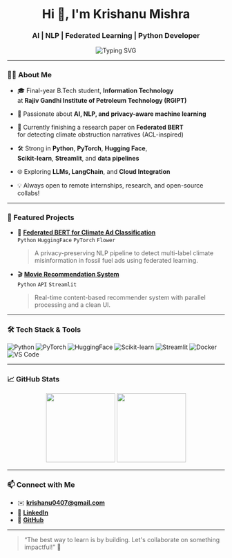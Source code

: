<h1 align="center">Hi 👋, I'm Krishanu Mishra</h1>
<h3 align="center">AI | NLP | Federated Learning | Python Developer</h3>

<p align="center">
  <img src="https://readme-typing-svg.demolab.com?font=Fira+Code&weight=600&size=22&pause=1000&color=2AC8F1&center=true&vCenter=true&width=435&lines=Final+year+B.Tech+IT+Student;Passionate+about+AI+and+ML;Working+on+Federated+LLMs;Let's+Build+Something+Cool!" alt="Typing SVG" />
</p>

---

### 👨‍💻 About Me

- 🎓 Final-year B.Tech student, **Information Technology**  
  at **Rajiv Gandhi Institute of Petroleum Technology (RGIPT)**

- 🤖 Passionate about **AI, NLP, and privacy-aware machine learning**

- 🧪 Currently finishing a research paper on **Federated BERT**  
  for detecting climate obstruction narratives (ACL-inspired)

- 🛠️ Strong in **Python**, **PyTorch**, **Hugging Face**,  
  **Scikit-learn**, **Streamlit**, and **data pipelines**

- 🌐 Exploring **LLMs, LangChain**, and **Cloud Integration**

- 💡 Always open to remote internships, research, and open-source collabs!

---

### 📌 Featured Projects

- 🔬 [**Federated BERT for Climate Ad Classification**](https://github.com/m-krishanu07/climate-obstruction-narratives)  
  `Python` `HuggingFace` `PyTorch` `Flower`  
  > A privacy-preserving NLP pipeline to detect multi-label climate misinformation in fossil fuel ads using federated learning.

- 🎬 [**Movie Recommendation System**](https://github.com/m-krishanu07/Movie-Recommendation-System)  
  `Python` `API` `Streamlit`  
  > Real-time content-based recommender system with parallel processing and a clean UI.

---

### 🛠️ Tech Stack & Tools

![Python](https://img.shields.io/badge/-Python-3776AB?style=flat&logo=python&logoColor=white)
![PyTorch](https://img.shields.io/badge/-PyTorch-E34A6F?style=flat&logo=pytorch&logoColor=white)
![HuggingFace](https://img.shields.io/badge/-HuggingFace-FFD21F?style=flat&logo=huggingface&logoColor=black)
![Scikit-learn](https://img.shields.io/badge/-scikit--learn-F7931E?style=flat&logo=scikit-learn&logoColor=white)
![Streamlit](https://img.shields.io/badge/-Streamlit-FF4B4B?style=flat&logo=streamlit&logoColor=white)
![Docker](https://img.shields.io/badge/-Docker-2496ED?style=flat&logo=docker&logoColor=white)
![VS Code](https://img.shields.io/badge/-VSCode-007ACC?style=flat&logo=visual-studio-code&logoColor=white)

---

### 📈 GitHub Stats

<p align="center">
  <img src="https://github-readme-stats.vercel.app/api?username=m-krishanu07&show_icons=true&theme=radical" height="160" />
  <img src="https://github-readme-stats.vercel.app/api/top-langs/?username=m-krishanu07&layout=compact&theme=radical" height="160" />
</p>

---

### 📫 Connect with Me

- ✉️ **krishanu0407@gmail.com**  
- 💼 [**LinkedIn**](https://linkedin.com/in/krishanu-mishra-363b90251)  
- 🧠 [**GitHub**](https://github.com/m-krishanu07)

---

> “The best way to learn is by building. Let's collaborate on something impactful!” 🚀

